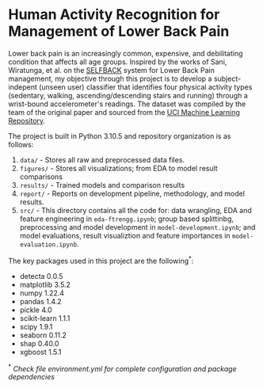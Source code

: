 # Human Activity Recognition for Management of Lower Back Pain

Lower back pain is an increasingly common, expensive, and debilitating condition that affects all age groups. Inspired by the works of Sani, Wiratunga, et al. on the [SELFBACK](https://link.springer.com/chapter/10.1007/978-3-319-61030-6_23) system for Lower Back Pain management, my objective through this project is to develop a subject-indepent (unseen user) classifier that identifies four physical activity types (sedentary, walking, ascending/descending stairs and running) through a wrist-bound accelerometer's readings. The dataset was compiled by the team of the original paper and sourced from the [UCI Machine Learning Repository](https://archive.ics.uci.edu/ml/datasets/selfBACK).


The project is built in Python 3.10.5 and repository organization is as follows:
1. `data/` - Stores all raw and preprocessed data files.
2. `figures/` - Stores all visualizations; from EDA to model result comparisons
3. `results/` - Trained models and comparison results
4. `report/` - Reports on development pipeline, methodology, and model results.
5. `src/` - This directory contains all the code for: data wrangling, EDA and feature engineering in `eda-ftrengg.ipynb`; group based splittinbg, preprocessing and model development in `model-development.ipynb`; and model evaluations, result visualiztion and feature importances in `model-evaluation.ipynb`.


The key packages used in this project are the following<sup>*</sup>:
- detecta 0.0.5
- matplotlib 3.5.2
- numpy	1.22.4
- pandas 1.4.2
- pickle 4.0
- scikit-learn 1.1.1
- scipy 1.9.1
- seaborn 0.11.2
- shap 0.40.0
- xgboost 1.5.1




<sup>*</sup> _Check file environment.yml for complete configuration and package dependencies_